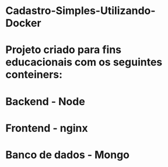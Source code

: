 # Cadastro-Simples-Utilizando-Docker

# Projeto criado para fins educacionais com os seguintes conteiners:

# Backend - Node

# Frontend - nginx

# Banco de dados - Mongo
